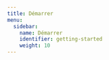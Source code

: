 ```yaml
---
title: Démarrer
menu:
  sidebar:
    name: Démarrer
    identifier: getting-started
    weight: 10
---
```


